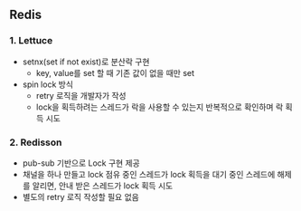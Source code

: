 ## Redis

### 1. Lettuce
- setnx(set if not exist)로 분산락 구현
  - key, value를 set 할 때 기존 값이 없을 때만 set
- spin lock 방식
  - retry 로직을 개발자가 작성
  - lock을 획득하려는 스레드가 락을 사용할 수 있는지 반복적으로 확인하며 락 획득 시도

### 2. Redisson
- pub-sub 기반으로 Lock 구현 제공
- 채널을 하나 만들고 lock 점유 중인 스레드가 lock 획득을 대기 중인 스레드에 해제를 알리면, 안내 받은 스레드가 lock 획득 시도
- 별도의 retry 로직 작성할 필요 없음

